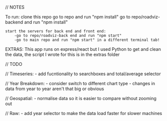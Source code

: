 // NOTES

To run:
clone this repo
go to repo and run "npm install"
go to repo/roadviz-backend and run "npm install"

    start the servers for back end and front end:
        -go to repo/roadviz-back end and run "npm start"
        -go to main repo and run "npm start" in a different terminal tab!

EXTRAS:
This app runs on express/react but I used Python to get and clean the data, the script I wrote for this is in the extras folder

// TODO

// Timeseries: - add fucntionality to searchboxes and total/average selector

// Year Breakdown: - consider switch to different chart type - changes in data from year to year aren't that big or obvious

// Geospatial: - normalise data so it is easier to compare without zooming out

// Raw: - add year selector to make the data load faster for slower machines
